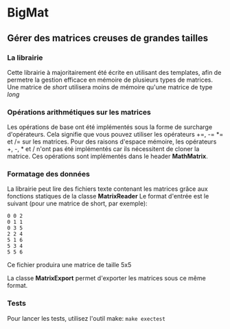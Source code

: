 # BigMat
## Gérer des matrices creuses de grandes tailles

### La librairie
Cette librairie à majoritairement été écrite en utilisant des templates, afin de permetre la gestion efficace en mémoire de plusieurs types de matrices.
Une matrice de _short_ utilisera moins de mémoire qu'une matrice de type _long_

### Opérations arithmétiques sur les matrices
Les opérations de base ont été implémentés sous la forme de surcharge d'opérateurs.
Cela signifie que vous pouvez utiliser les opérateurs +=, -= *= et /= sur les matrices.
Pour des raisons d'espace mémoire, les opérateurs +, -, * et / n'ont pas été implémentés car ils nécessitent de cloner la matrice.
Ces opérations sont implémentés dans le header **MathMatrix**.


### Formatage des données
La librairie peut lire des fichiers texte contenant les matrices grâce aux fonctions statiques de la classe **MatrixReader**
Le format d'entrée est le suivant (pour une matrice de short, par exemple):

```
0 0 2
0 1 1
0 3 5
2 2 4
5 1 6
5 3 4
5 5 6
```

Ce fichier produira une matrice de taille 5x5

La classe **MatrixExport** permet d'exporter les matrices sous ce même format.

### Tests
Pour lancer les tests, utilisez l'outil make: `make exectest`
